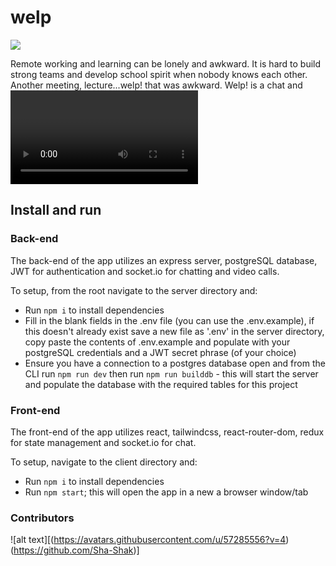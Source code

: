 # welp
<img src='https://external-content.duckduckgo.com/iu/?u=https%3A%2F%2Fexternal-preview.redd.it%2FOEjNhnWsNSgOpNt1ytVvRMwGDPog6QZtQBOIBprueX4.jpg%3Fwidth%3D640%26crop%3Dsmart%26auto%3Dwebp%26s%3Ddb96a6688613a4a597988e8b3d88e98ae9201a8d&f=1&nofb=1'>

Remote working and learning can be lonely and awkward. It is hard to build strong teams and develop school spirit when nobody knows each other. Another meeting, lecture...welp! that was awkward. Welp! is a chat and <video call> app that aims to help organizations with remote operations build open environments and team spirit. Welp! helps to prevent the isolation of remote work and study, build teams and connect people. One team, one dream!

## Install and run
### Back-end
The back-end of the app utilizes an express server, postgreSQL database, JWT for authentication and socket.io for chatting and <eventually> video calls.

To setup, from the root navigate to the server directory and: 
 - Run `npm i` to install dependencies
 - Fill in the blank fields in the .env file (you can use the .env.example), if this doesn't already exist save a new file as '.env' in the server directory, copy paste the contents of .env.example and populate with your postgreSQL credentials and a JWT secret phrase (of your choice)
 - Ensure you have a connection to a postgres database open and from the CLI run `npm run dev` then run `npm run builddb` - this will start the server and populate the database with the required tables for this project

### Front-end
The front-end of the app utilizes react, tailwindcss, react-router-dom, redux for state management and socket.io for chat.

To setup, navigate to the client directory and:
 - Run `npm i` to install dependencies 
 - Run `npm start`; this will open the app in a new a browser window/tab 

 ### Contributors
 ![alt text][(https://avatars.githubusercontent.com/u/57285556?v=4)(https://github.com/Sha-Shak)]

  